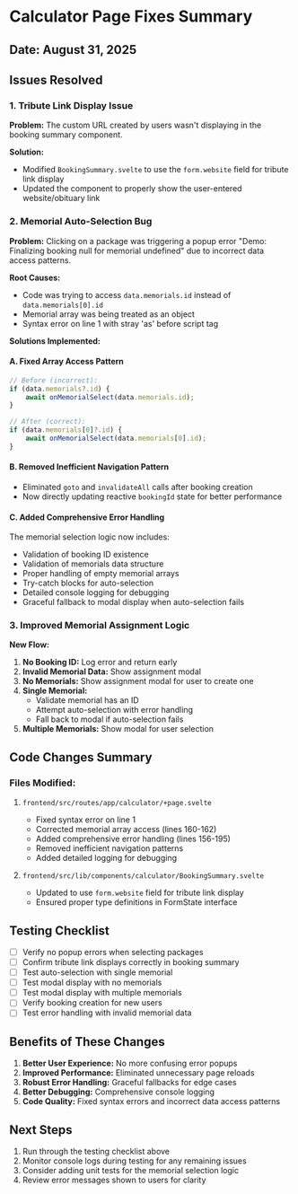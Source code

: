 # Calculator Page Fixes Summary

## Date: August 31, 2025

## Issues Resolved

### 1. Tribute Link Display Issue
**Problem:** The custom URL created by users wasn't displaying in the booking summary component.

**Solution:** 
- Modified `BookingSummary.svelte` to use the `form.website` field for tribute link display
- Updated the component to properly show the user-entered website/obituary link

### 2. Memorial Auto-Selection Bug
**Problem:** Clicking on a package was triggering a popup error "Demo: Finalizing booking null for memorial undefined" due to incorrect data access patterns.

**Root Causes:**
- Code was trying to access `data.memorials.id` instead of `data.memorials[0].id`
- Memorial array was being treated as an object
- Syntax error on line 1 with stray 'as' before script tag

**Solutions Implemented:**

#### A. Fixed Array Access Pattern
```typescript
// Before (incorrect):
if (data.memorials?.id) {
    await onMemorialSelect(data.memorials.id);
}

// After (correct):
if (data.memorials[0]?.id) {
    await onMemorialSelect(data.memorials[0].id);
}
```

#### B. Removed Inefficient Navigation Pattern
- Eliminated `goto` and `invalidateAll` calls after booking creation
- Now directly updating reactive `bookingId` state for better performance

#### C. Added Comprehensive Error Handling
The memorial selection logic now includes:
- Validation of booking ID existence
- Validation of memorials data structure
- Proper handling of empty memorial arrays
- Try-catch blocks for auto-selection
- Detailed console logging for debugging
- Graceful fallback to modal display when auto-selection fails

### 3. Improved Memorial Assignment Logic

**New Flow:**
1. **No Booking ID:** Log error and return early
2. **Invalid Memorial Data:** Show assignment modal
3. **No Memorials:** Show assignment modal for user to create one
4. **Single Memorial:** 
   - Validate memorial has an ID
   - Attempt auto-selection with error handling
   - Fall back to modal if auto-selection fails
5. **Multiple Memorials:** Show modal for user selection

## Code Changes Summary

### Files Modified:
1. `frontend/src/routes/app/calculator/+page.svelte`
   - Fixed syntax error on line 1
   - Corrected memorial array access (lines 160-162)
   - Added comprehensive error handling (lines 156-195)
   - Removed inefficient navigation patterns
   - Added detailed logging for debugging

2. `frontend/src/lib/components/calculator/BookingSummary.svelte`
   - Updated to use `form.website` field for tribute link display
   - Ensured proper type definitions in FormState interface

## Testing Checklist

- [ ] Verify no popup errors when selecting packages
- [ ] Confirm tribute link displays correctly in booking summary
- [ ] Test auto-selection with single memorial
- [ ] Test modal display with no memorials
- [ ] Test modal display with multiple memorials
- [ ] Verify booking creation for new users
- [ ] Test error handling with invalid memorial data

## Benefits of These Changes

1. **Better User Experience:** No more confusing error popups
2. **Improved Performance:** Eliminated unnecessary page reloads
3. **Robust Error Handling:** Graceful fallbacks for edge cases
4. **Better Debugging:** Comprehensive console logging
5. **Code Quality:** Fixed syntax errors and incorrect data access patterns

## Next Steps

1. Run through the testing checklist above
2. Monitor console logs during testing for any remaining issues
3. Consider adding unit tests for the memorial selection logic
4. Review error messages shown to users for clarity